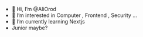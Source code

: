 - 👋 Hi, I’m @AliOrod
- 👀 I’m interested in Computer , Frontend , Security ...
- 🌱 I’m currently learning Nextjs
- Junior maybe?

<!---
AliOrod/AliOrod is a ✨ special ✨ repository because its `README.md` (this file) appears on your GitHub profile.
You can click the Preview link to take a look at your changes.
--->

